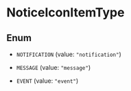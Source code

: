 

# NoticeIconItemType

## Enum


* `NOTIFICATION` (value: `"notification"`)

* `MESSAGE` (value: `"message"`)

* `EVENT` (value: `"event"`)



